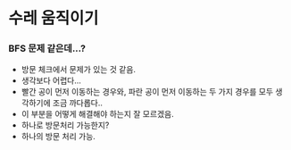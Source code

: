 # 수레 움직이기

### BFS 문제 같은데...?

- 방문 체크에서 문제가 있는 것 같음.
- 생각보다 어렵다...
- 빨간 공이 먼저 이동하는 경우와, 파란 공이 먼저 이동하는 두 가지 경우를 모두 생각하기에 조금 까다롭다..
- 이 부분을 어떻게 해결해야 하는지 잘 모르겠음.
- 하나로 방문처리 가능한지?
- 하나의 방문 처리 가능.